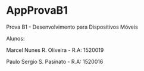 # AppProvaB1
Prova B1 - Desenvolvimento para Dispositivos Móveis

Alunos:

Marcel Nunes R. Oliveira - R.A: 1520019

Paulo Sergio S. Pasinato - R.A: 1520016
